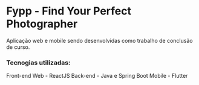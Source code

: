  # Fypp - Find Your Perfect Photographer
 
 Aplicação web e mobile sendo desenvolvidas como trabalho de conclusão de curso.
 
 ### Tecnogias utilizadas: 
 Front-end Web - ReactJS
 Back-end - Java e Spring Boot
 Mobile - Flutter
